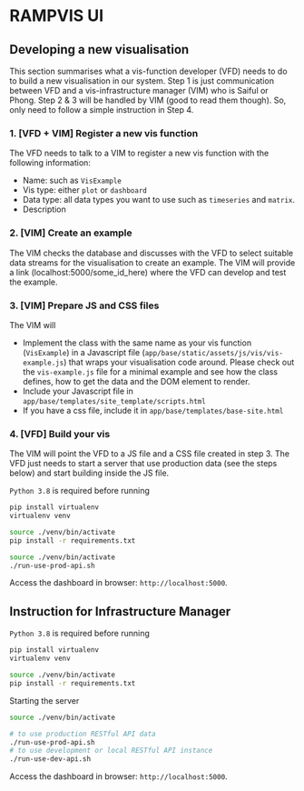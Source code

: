 # RAMPVIS UI


## Developing a new visualisation 

This section summarises what a vis-function developer (VFD) needs to do to build a new visualisation in our system. Step 1 is just communication between VFD and a vis-infrastructure manager (VIM) who is Saiful or Phong. Step 2 & 3 will be handled by VIM (good to read them though). So, only need to follow a simple instruction in Step 4.

### 1. [VFD + VIM] Register a new vis function
The VFD needs to talk to a VIM to register a new vis function with the following information:
- Name: such as `VisExample`
- Vis type: either `plot` or `dashboard`
- Data type: all data types you want to use such as `timeseries` and `matrix`.
- Description

### 2. [VIM] Create an example
The VIM checks the database and discusses with the VFD to select suitable data streams for the visualisation to create an example. The VIM will provide a link (localhost:5000/some_id_here) where the VFD can develop and test the example.

### 3. [VIM] Prepare JS and CSS files
The VIM will
- Implement the class with the same name as your vis function (`VisExample`) in a Javascript file (`app/base/static/assets/js/vis/vis-example.js`) that wraps your visualisation code around. Please check out the `vis-example.js` file for a minimal example and see how the class defines, how to get the data and the DOM element to render.
- Include your Javascript file in `app/base/templates/site_template/scripts.html`
- If you have a css file, include it in `app/base/templates/base-site.html`

### 4. [VFD] Build your vis
The VIM will point the VFD to a JS file and a CSS file created in step 3. The VFD just needs to start a server that use production data (see the steps below) and start building inside the JS file.

`Python 3.8` is required before running

```bash
pip install virtualenv
virtualenv venv

source ./venv/bin/activate
pip install -r requirements.txt
```

```bash
source ./venv/bin/activate
./run-use-prod-api.sh
```

Access the dashboard in browser: `http://localhost:5000`.


## Instruction for Infrastructure Manager

`Python 3.8` is required before running

```bash
pip install virtualenv
virtualenv venv

source ./venv/bin/activate
pip install -r requirements.txt
```

Starting the server

```bash
source ./venv/bin/activate

# to use production RESTful API data
./run-use-prod-api.sh
# to use development or local RESTful API instance
./run-use-dev-api.sh
```

Access the dashboard in browser: `http://localhost:5000`.
